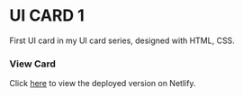 # UI CARD 1

First UI card in my UI card series, designed with HTML, CSS.

### View Card

Click [here](https://suspicious-lovelace-fbac7d.netlify.app/) to view the deployed version on Netlify.
